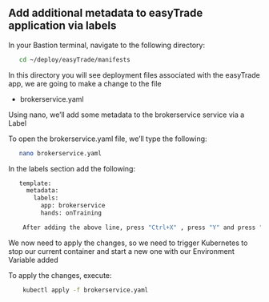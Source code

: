 ## Add additional metadata to easyTrade application via labels

In your Bastion terminal, navigate to the following directory:​

```bash
   cd ~/deploy/easyTrade/manifests​
   ```
In this directory you will see deployment files associated with the easyTrade app, we are going to make a change to the file
 
 - brokerservice.yaml

Using nano, we’ll add some metadata to the brokerservice service via a Label​

To open the brokerservice.yaml file, we’ll type the following:​

```bash
   nano brokerservice.yaml​
   ```

In the labels section add the following:​

```bash
   template:
     metadata:
       labels:
         app: brokerservice
         hands: onTraining         

    After adding the above line, press "Ctrl+X" , press "Y" and press "Enter" to save​

   ```

We now need to apply the changes, so we need to trigger Kubernetes to stop our current container and start a new one with our Environment Variable added​

To apply the changes, execute:​

```bash
    kubectl apply -f brokerservice.yaml​
   ```
